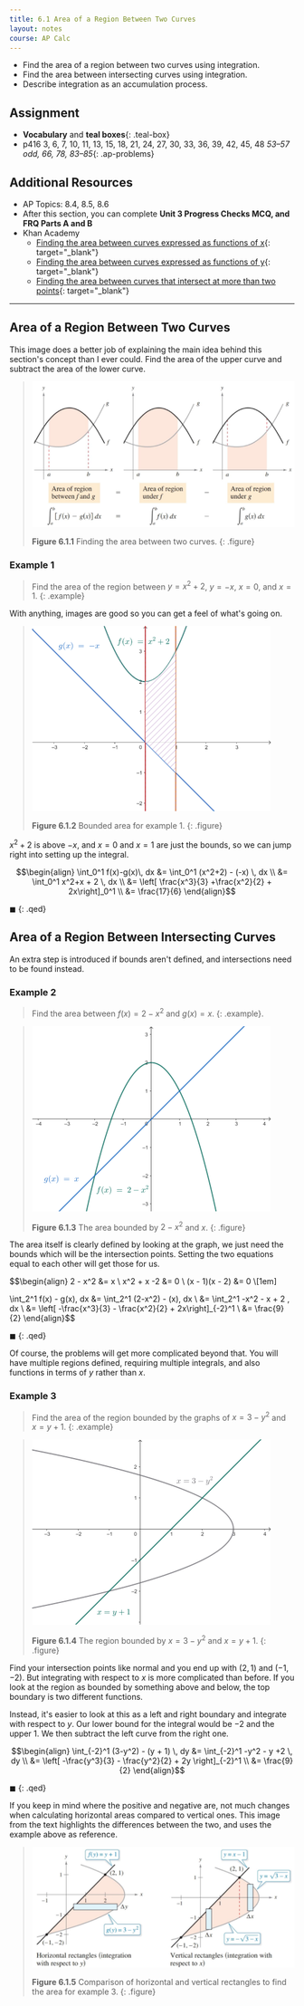 ```yaml
---
title: 6.1 Area of a Region Between Two Curves
layout: notes
course: AP Calc
---
```


- Find the area of a region between two curves using integration.
- Find the area between intersecting curves using integration.
- Describe integration as an accumulation process.

## Assignment

- **Vocabulary** and **teal boxes**{: .teal-box}
- p416 3, 6, 7, 10, 11, 13, 15, 18, 21, 24, 27, 30, 33, 36, 39, 42, 45, 48 *53–57 odd, 66, 78, 83–85*{: .ap-problems}

## Additional Resources

- AP Topics: 8.4, 8.5, 8.6
- After this section, you can complete **Unit 3 Progress Checks MCQ, and FRQ Parts A and B**
- Khan Academy
  - [Finding the area between curves expressed as functions of x](https://www.khanacademy.org/math/ap-calculus-ab/ab-applications-of-integration-new/ab-8-4/v/evaluating-simple-definite-integral){: target="_blank"}
  - [Finding the area between curves expressed as functions of y](https://www.khanacademy.org/math/ap-calculus-ab/ab-applications-of-integration-new/ab-8-5/v/area-between-curve-and-y-axis){: target="_blank"}
  - [Finding the area between curves that intersect at more than two points](https://www.khanacademy.org/math/ap-calculus-ab/ab-applications-of-integration-new/ab-8-6/e/area-between-curves-that-intersect-at-more-than-two-points){: target="_blank"}

---

## Area of a Region Between Two Curves

This image does a better job of explaining the main idea behind this section's concept than I ever could. Find the area of the upper curve and subtract the area of the lower curve.

> ![Calculating the area between two curves.](./img/6-1-area-between.png)
>
> **Figure 6.1.1** Finding the area between two curves.
{: .figure}

### Example 1

> Find the area of the region between ${y=x^2+2}$, ${y=-x}$, $x=0$, and $x=1$.
{: .example}

With anything, images are good so you can get a feel of what's going on.

> ![Example 1](./img/6-1-ex1.png)
>
> **Figure 6.1.2** Bounded area for example 1.
{: .figure}

$x^2+2$ is above $-x$, and $x=0$ and $x=1$ are just the bounds, so we can jump right into setting up the integral.

$$\begin{align}
\int_0^1 f(x)-g(x)\, dx &= \int_0^1 (x^2+2) - (-x) \, dx \\
&= \int_0^1 x^2+x + 2 \, dx \\
&= \left[ \frac{x^3}{3} +\frac{x^2}{2} + 2x\right]_0^1 \\
&= \frac{17}{6}
\end{align}$$

$\blacksquare$
{: .qed}

## Area of a Region Between Intersecting Curves

An extra step is introduced if bounds aren't defined, and intersections need to be found instead.

### Example 2

> Find the area between ${f(x)=2-x^2}$ and ${g(x)=x}$.
{: .example}.

> ![Example 2](./img/6-1-ex2.png)
>
> **Figure 6.1.3** The area bounded by $2-x^2$ and $x$.
{: .figure}

The area itself is clearly defined by looking at the graph, we just need the bounds which will be the intersection points. Setting the two equations equal to each other will get those for us.

$$\begin{align}
2 - x^2 &= x \\
x^2 + x -2 &= 0 \\
(x - 1)(x - 2) &= 0 \\[1em]

\int_2^1 f(x) - g(x)\, dx &= \int_2^1 (2-x^2) - (x)\, dx \\
&= \int_2^1 -x^2 - x + 2 \, dx \\
&= \left[ -\frac{x^3}{3} - \frac{x^2}{2} + 2x\right]_{-2}^1 \\
&= \frac{9}{2}
\end{align}$$

$\blacksquare$
{: .qed}

Of course, the problems will get more complicated beyond that. You will have multiple regions defined, requiring multiple integrals, and also functions in terms of $y$ rather than $x$.

### Example 3

>Find the area of the region bounded by the graphs of ${x=3-y^2}$ and ${x=y+1}$.
{: .example}

> ![Example 3](./img/6-1-ex3.png)
>
> **Figure 6.1.4** The region bounded by ${x=3-y^2}$ and ${x=y+1}$.
{: .figure}

Find your intersection points like normal and you end up with $(2,1)$ and $(-1,-2)$. But integrating with respect to $x$ is more complicated than before. If you look at the region as bounded by something above and below, the top boundary is two different functions.

Instead, it's easier to look at this as a left and right boundary and integrate with respect to $y$. Our lower bound for the integral would be $-2$ and the upper $1$. We then subtract the left curve from the right one.

$$\begin{align}
\int_{-2}^1 (3-y^2) - (y + 1) \, dy &= \int_{-2}^1 -y^2 - y +2 \, dy \\
&= \left[ -\frac{y^3}{3} - \frac{y^2}{2} + 2y \right]_{-2}^1 \\
&= \frac{9}{2}
\end{align}$$

$\blacksquare$
{: .qed}

If you keep in mind where the positive and negative are, not much changes when calculating horizontal areas compared to vertical ones. This image from the text highlights the differences between the two, and uses the example above as reference.

> ![Horizontal vs vertical areas](./img/6-1-hor-vert.png)
>
> **Figure 6.1.5** Comparison of horizontal and vertical rectangles to find the area for example 3.
{: .figure}
